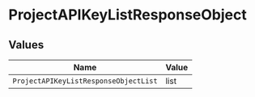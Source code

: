 # ProjectAPIKeyListResponseObject


## Values

| Name                                  | Value                                 |
| ------------------------------------- | ------------------------------------- |
| `ProjectAPIKeyListResponseObjectList` | list                                  |